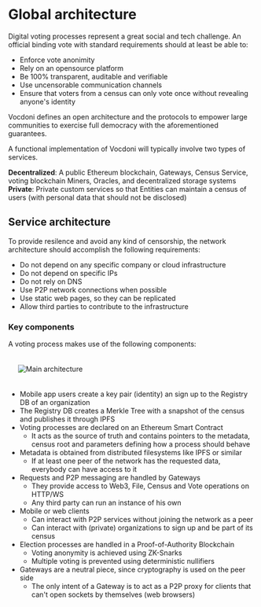 # Global architecture

Digital voting processes represent a great social and tech challenge. An official binding vote with standard requirements should at least be able to:

+ Enforce vote anonimity
+ Rely on an opensource platform
+ Be 100% transparent, auditable and verifiable
+ Use uncensorable communication channels
+ Ensure that voters from a census can only vote once without revealing anyone's identity

Vocdoni defines an open architecture and the protocols to empower large communities to exercise full democracy with the aforementioned guarantees. 

A functional implementation of Vocdoni will typically involve two types of services. 

**Decentralized**: A public Ethereum blockchain, Gateways, Census Service, voting blockchain Miners, Oracles, and decentralized storage systems<br/>
**Private**: Private custom services so that Entities can maintain a census of users (with personal data that should not be disclosed)

## Service architecture

To provide resilence and avoid any kind of censorship, the network architecture should accomplish the following requirements:

+ Do not depend on any specific company or cloud infrastructure
+ Do not depend on specific IPs
+ Do not rely on DNS
+ Use P2P network connections when possible
+ Use static web pages, so they can be replicated
+ Allow third parties to contribute to the infrastructure

### Key components
A voting process makes use of the following components:

<!-- ![Main architecture](./architecture-main.svg "Main architecture") -->
<div style="padding: 20px;">
	<img src="/img/architecture-main.png" alt="Main architecture"/>
</div>

- Mobile app users create a key pair (identity) an sign up to the Registry DB of an organization
- The Registry DB creates a Merkle Tree with a snapshot of the census and publishes it through IPFS
- Voting processes are declared on an Ethereum Smart Contract
	- It acts as the source of truth and contains pointers to the metadata, census root and parameters defining how a process should behave
- Metadata is obtained from distributed filesystems like IPFS or similar
	- If at least one peer of the network has the requested data, everybody can have access to it
- Requests and P2P messaging are handled by Gateways
	- They provide access to Web3, File, Census and Vote operations on HTTP/WS
	- Any third party can run an instance of his own
- Mobile or web clients
	- Can interact with P2P services without joining the network as a peer
	- Can interact with (private) organizations to sign up and be part of its census
- Election processes are handled in a Proof-of-Authority Blockchain
	- Voting anonymity is achieved using ZK-Snarks
	- Multiple voting is prevented using deterministic nullifiers
- Gateways are a neutral piece, since cryptography is used on the peer side
	- The only intent of a Gateway is to act as a P2P proxy for clients that can't open sockets by themselves (web browsers)
